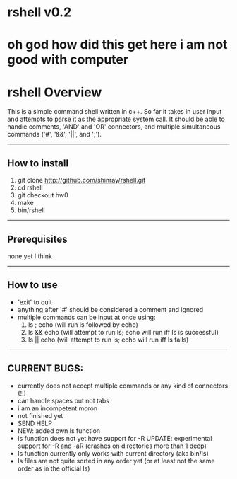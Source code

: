 # rshell v0.2
oh god how did this get here i am not good with computer
=================================
rshell Overview
=================================
This is a simple command shell written in c++.
So far it takes in user input and attempts to 
parse it as the appropriate system call. It
should be able to handle comments, 'AND' and
'OR' connectors, and multiple simultaneous 
commands ('#', '&&', '||', and ';').

--------------------
How to install
--------------------
1. git clone http://github.com/shinray/rshell.git
2. cd rshell
3. git checkout hw0
4. make
5. bin/rshell

--------------------
Prerequisites
--------------------
none yet I think

--------------------
How to use
--------------------
* 'exit' to quit
* anything after '#' should be considered a comment
and ignored
* multiple commands can be input at once using:
	1. ls ; echo (will run ls followed by echo)
	2. ls && echo (will attempt to run ls; echo will run iff ls is successful)
	3. ls || echo (will attempt to run ls; echo will run iff ls fails)

--------------------
CURRENT BUGS:
--------------------
* currently does not accept multiple commands or any kind of connectors (!!)
* can handle spaces but not tabs
* i am an incompetent moron
* not finished yet
* SEND HELP
* NEW: added own ls function
* ls function does not yet have support for -R UPDATE: experimental support for -R and -aR (crashes on directories more than 1 deep)
* ls function currently only works with current directory (aka bin/ls)
* ls files are not quite sorted in any order yet (or at least not the same order as in the official ls)